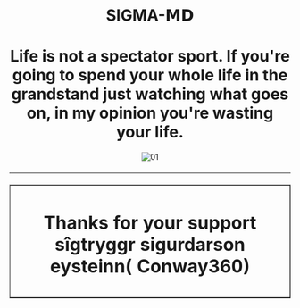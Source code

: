 
<h1 align="center">SIGMA-𝗠𝗗</h1>

<h1 align="center">Life is not a spectator sport. If you're going to spend your whole life in the grandstand just watching what goes on, in my opinion you're wasting your life.
</h1>

<div style="text-align: center;">
    <img src="https://files.catbox.moe/i0s7d2.jpg" alt="01" border="0"></a>
  <hr style="margin-top: 20px; margin-bottom: 20px;">
</div>

<table align="center" cellpadding="10" border="1">
  <tr>
    <td align="center">
      
      
      
</ol>

<h1 align="center">Thanks for your support sîgtryggr sigurdarson eysteinn( Conway360)
<p align="center">
  <a href="https://github.com/toxyic-yeng ">
    
